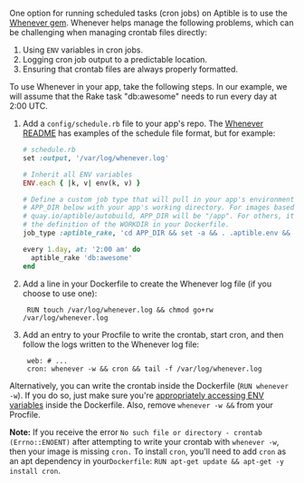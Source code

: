 One option for running scheduled tasks (cron jobs) on Aptible is to use the [Whenever gem](https://github.com/javan/whenever). Whenever helps manage the following problems, which can be challenging when managing crontab files directly:

1. Using `ENV` variables in cron jobs.
2. Logging cron job output to a predictable location.
3. Ensuring that crontab files are always properly formatted.

To use Whenever in your app, take the following steps. In our example, we will assume that the Rake task "db:awesome" needs to run every day at 2:00 UTC.

1. Add a `config/schedule.rb` file to your app's repo. The [Whenever README](https://github.com/javan/whenever#example-schedulerb-file) has examples of the schedule file format, but for example:

    ```ruby
    # schedule.rb
    set :output, '/var/log/whenever.log'

    # Inherit all ENV variables
    ENV.each { |k, v| env(k, v) }

    # Define a custom job type that will pull in your app's environment - replace
    # APP_DIR below with your app's working directory. For images based on
    # quay.io/aptible/autobuild, APP_DIR will be "/app". For others, it should match
    # the definition of the WORKDIR in your Dockerfile.
    job_type :aptible_rake, 'cd APP_DIR && set -a && . .aptible.env && bundle exec rake :task --silent :output'

    every 1.day, at: '2:00 am' do
      aptible_rake 'db:awesome'
    end
    ```

2. Add a line in your Dockerfile to create the Whenever log file (if you choose to use one):

        RUN touch /var/log/whenever.log && chmod go+rw /var/log/whenever.log

3. Add an entry to your Procfile to write the crontab, start cron, and then follow the logs written to the Whenever log file:

        web: # ...
        cron: whenever -w && cron && tail -f /var/log/whenever.log

Alternatively, you can write the crontab inside the Dockerfile (`RUN whenever -w`). If you do so, just make sure you're [appropriately accessing ENV variables](/topics/paas/how-to-access-environment-variables-inside-dockerfile) inside the Dockerfile. Also, remove `whenever -w &&` from your Procfile.

**Note:** If you receive the error `No such file or directory - crontab (Errno::ENOENT)` after attempting to write your crontab with `whenever -w`, then your image is missing `cron.` To install `cron`, you'll need to add `cron` as an apt dependency in your`Dockerfile`: `RUN apt-get update && apt-get -y install cron`.